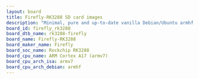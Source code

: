 ```yaml
---
layout: board
title: Firefly-RK3288 SD card images
description: "Minimal, pure and up-to-date vanilla Debian/Ubuntu armhf SD card images for Firefly-RK3288 by Firefly, SoC: Rockchip RK3288, CPU ISA: armv7"
board_id: firefly_rk3288
board_dtb_name: rk3288-firefly
board_name: Firefly-RK3288
board_maker_name: Firefly
board_soc_name: Rockchip RK3288
board_cpu_name: ARM Cortex A17 (armv7)
board_cpu_arch_isa: armv7
board_cpu_arch_debian: armhf
---
```

